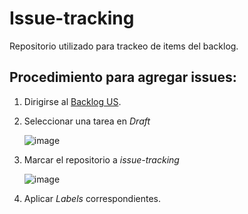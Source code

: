 # Issue-tracking

Repositorio utilizado para trackeo de items del backlog.

## Procedimiento para agregar issues:
1. Dirigirse al [Backlog US](https://github.com/orgs/Gestion-2024-G20/projects/1/views/1).
2. Seleccionar una tarea en _Draft_

   ![image](https://github.com/Gestion-2024-G20/Issue-tracking/assets/62400508/c9e5ab79-4b48-4e89-8ad4-7b84e9502be0)
  
3. Marcar el repositorio a _issue-tracking_
   
   ![image](https://github.com/Gestion-2024-G20/Issue-tracking/assets/62400508/ba6d12ca-c9c8-4c49-ac43-ab4ae0475c9c)

4. Aplicar _Labels_ correspondientes.
